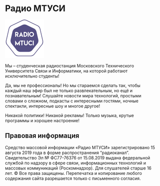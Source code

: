 # Радио МТУСИ
<img src="logo.png" width=128 />

Мы – студенческая радиостанция Московского Технического Университета Связи и Информатики, на которой работают исключительно студенты! 

Да, мы не профессионалы! Но мы стараемся сделать так, чтобы каждый наш эфир был не только развлекательным, но ещё и познавательным! Слушайте новости мира технологий, простыми словами о сложном, подкасты с интересными гостями, ночные спектакли, интересные шоу и многое другое! 

Никакой политики! Никакой рекламы! 
Только музыка, крутые программы и хорошее настроение!

## Правовая информация

Средство массовой информации «Радио МТУСИ» зарегистрировано 15 августа 2019 года в форме распространения “радиоканал”. Свидетельство Эл № ФС77-76376 от 15.08.2019 
выдана федеральной службой по надзору в сфере связи, информационных технологий и массовых коммуникаций (Роскомнадзор). Для слушателей старше 16 лет.
© Все права защищены. Перепечатка и копирование любого содержания сайта разрешается только с письменного согласия.

